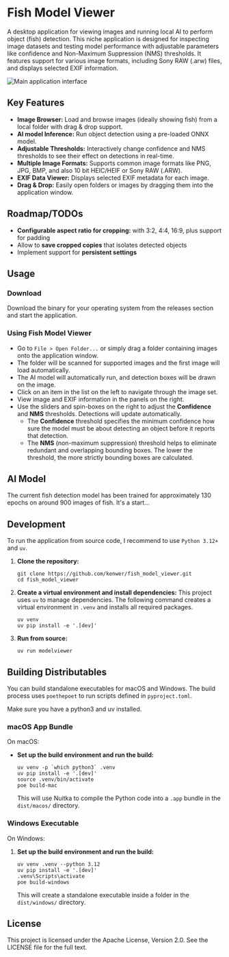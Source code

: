 # Fish Model Viewer

A desktop application for viewing images and running local AI to perform object (fish) detection. This niche application is designed for inspecting image datasets and testing model performance with adjustable parameters like confidence and Non-Maximum Suppression (NMS) thresholds. It features support for various image formats, including Sony RAW (.arw) files, and displays selected EXIF information.

![Main application interface](https://github.com/user-attachments/assets/e7dc06b9-5758-4deb-944d-dcda206aad67)


## Key Features

*   **Image Browser:** Load and browse images (ideally showing fish) from a local folder with drag & drop support.
*   **AI model Inference:** Run object detection using a pre-loaded ONNX model.
*   **Adjustable Thresholds:** Interactively change confidence and NMS thresholds to see their effect on detections in real-time.
*   **Multiple Image Formats:** Supports common image formats like PNG, JPG, BMP, and also 10 bit HEIC/HEIF or Sony RAW (.ARW).
*   **EXIF Data Viewer:** Displays selected EXIF metadata for each image.
*   **Drag & Drop:** Easily open folders or images by dragging them into the application window.

## Roadmap/TODOs

*   **Configurable aspect ratio for cropping:** with 3:2, 4:4, 16:9, plus support for padding
*   Allow to **save cropped copies** that isolates detected objects
*   Implement support for **persistent settings**

## Usage

### Download

Download the binary for your operating system from the releases section and start the application.

### Using Fish Model Viewer

*   Go to `File > Open Folder...` or simply drag a folder containing images onto the application window.
*   The folder will be scanned for supported images and the first image will load automatically.
*   The AI model will automatically run, and detection boxes will be drawn on the image.
*   Click on an item in the list on the left to navigate through the image set.
*   View image and EXIF information in the panels on the right.
*   Use the sliders and spin-boxes on the right to adjust the **Confidence** and **NMS** thresholds. Detections will update automatically.
    * The **Confidence** threshold specifies the minimum confidence how sure the model must be about detecting an object before it reports that detection.
    * The **NMS** (non-maximum suppression) threshold helps to eliminate redundant and overlapping bounding boxes. The lower the threshold, the more strictly bounding boxes are calculated.

## AI Model
The current fish detection model has been trained for approximately 130 epochs on around 900 images of fish. It's a start...

## Development

To run the application from source code, I recommend to use `Python 3.12+` and `uv`.

1.  **Clone the repository:**
    ```shell
    git clone https://github.com/kenwer/fish_model_viewer.git
    cd fish_model_viewer
    ```

2.  **Create a virtual environment and install dependencies:**
    This project uses `uv` to manage dependencies. The following command creates a virtual environment in `.venv` and installs all required packages.

    ```shell
    uv venv
    uv pip install -e '.[dev]'
    ```

3. **Run from source:**
    ```shell
    uv run modelviewer
    ```


## Building Distributables

You can build standalone executables for macOS and Windows. The build process uses `poethepoet` to run scripts defined in `pyproject.toml`.

Make sure you have a python3 and uv installed.

### macOS App Bundle

On macOS:
*   **Set up the build environment and run the build:**
    ```shell
    uv venv -p `which python3` .venv
    uv pip install -e '.[dev]'
    source .venv/bin/activate
    poe build-mac
    ```
    This will use Nuitka to compile the Python code into a `.app` bundle in the `dist/macos/` directory.

### Windows Executable

On Windows:
1.  **Set up the build environment and run the build:**
    ```shell
    uv venv .venv --python 3.12
    uv pip install -e '.[dev]'
    .venv\Scripts\activate
    poe build-windows
    ```
    This will create a standalone executable inside a folder in the `dist/windows/` directory.


## License

This project is licensed under the Apache License, Version 2.0. See the LICENSE file for the full text.
